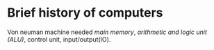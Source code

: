 # Brief history of computers

Von neuman machine needed *main memory*, *arithmetic and logic unit (ALU)*, control unit, input/output(IO).